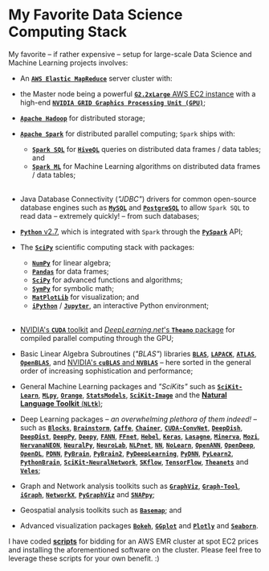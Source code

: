 # My Favorite Data Science Computing Stack

My favorite &ndash; if rather expensive &ndash; setup for large-scale Data Science and Machine Learning projects involves:
 
- An [__`AWS Elastic MapReduce`__](https://aws.amazon.com/elasticmapreduce) server cluster with:

- the Master node being a powerful [__`G2.2xLarge`__ AWS EC2 instance](https://aws.amazon.com/ec2/instance-types) with a high-end [__`NVIDIA GRID Graphics Processing Unit (GPU)`__](http://www.nvidia.com/object/nvidia-grid.html);

- [__`Apache Hadoop`__](https://hadoop.apache.org) for distributed storage;

- [__`Apache Spark`__](http://spark.apache.org) for distributed parallel computing; `Spark` ships with:
    - [__`Spark SQL`__](http://spark.apache.org/sql) for [__`HiveQL`__](https://hive.apache.org) queries on distributed data frames / data tables; and
    - [__`Spark ML`__](http://spark.apache.org/docs/latest/ml-guide.html) for Machine Learning algorithms on distributed data frames / data tables; <br><br>

- Java Database Connectivity (_"JDBC"_) drivers for common open-source database engines such as [__`MySQL`__](http://dev.mysql.com/downloads/connector/j) and [__`PostgreSQL`__](https://jdbc.postgresql.org/download.html) to allow `Spark SQL` to read data &ndash; extremely quickly! &ndash; from such databases;  

- [__`Python`__ v2.7](https://www.python.org), which is integrated with `Spark` through the [__`PySpark`__](https://spark.apache.org/docs/0.9.0/python-programming-guide.html) API;
 
- The [__`SciPy`__](http://scipy.org) scientific computing stack with packages:
    - [__`NumPy`__](http://www.numpy.org) for linear algebra;
    - [__`Pandas`__](http://pandas.pydata.org) for data frames;
    - [__`SciPy`__](http://www.scipy.org/scipylib/index.html) for advanced functions and algorithms;
    - [__`SymPy`__](http://www.sympy.org/en/index.html) for symbolic math;
    - [__`MatPlotLib`__](http://matplotlib.org) for visualization; and
    - [__`iPython`__](http://ipython.org) / [__`Jupyter`__](https://jupyter.org), an interactive Python environment; <br><br>

- [NVIDIA's __`CUDA`__ toolkit](http://www.nvidia.com/object/cuda_home_new.html) and [_DeepLearning.net_'s __`Theano`__ package](http://deeplearning.net/software/theano) for compiled parallel computing through the GPU;

- Basic Linear Algebra Subroutines (_"BLAS"_) libraries [__`BLAS`__](http://www.netlib.org/blas), [__`LAPACK`__](http://www.netlib.org/lapack), [__`ATLAS`__](http://math-atlas.sourceforge.net), [__`OpenBLAS`__](http://www.openblas.net), and [NVIDIA's __`cuBLAS`__ and __`NVBLAS`__](https://developer.nvidia.com/cublas) &ndash; here sorted in the general order of increasing sophistication and performance;
    
- General Machine Learning packages and _"SciKits"_ such as [__`SciKit-Learn`__](http://scikit-learn.org/stable), [__`MLpy`__](http://mlpy.sourceforge.net), [__`Orange`__](http://orange.biolab.si), [__`StatsModels`__](http://statsmodels.sourceforge.net), [__`SciKit-Image`__](http://scikit-image.org) and the [__Natural Language Toolkit__ (__`NLtk`__)](http://www.nltk.org);

- Deep Learning packages &ndash; _an overwhelming plethora of them indeed!_ &ndash; such as [__`Blocks`__](http://blocks.readthedocs.org/en/latest), [__`Brainstorm`__](https://brainstorm.readthedocs.org/en/latest/index.html), [__`Caffe`__](http://caffe.berkeleyvision.org), [__`Chainer`__](http://chainer.org), [__`CUDA-ConvNet`__](https://github.com/akrizhevsky/cuda-convnet2), [__`DeepDish`__](http://deepdish.io), [__`DeepDist`__](http://deepdist.com), [__`DeepPy`__](http://andersbll.github.io/deeppy-website), [__`Deepy`__](http://deepy.readthedocs.org/en/latest), [__`FANN`__](http://leenissen.dk/fann/wp), [__`FFnet`__](http://ffnet.sourceforge.net), [__`Hebel`__](http://hebel.readthedocs.org/en/latest/index.html), [__`Keras`__](http://keras.io), [__`Lasagne`__](http://lasagne.readthedocs.org/en/latest/index.html), [__`Minerva`__](https://github.com/dmlc/minerva), [__`Mozi`__](https://github.com/hycis/Mozi), [__`NervanaNEON`__](http://neon.nervanasys.com/docs/latest/index.html), [__`NeuralPy`__](http://pythonhosted.org/neuralpy), [__`NeuroLab`__](https://pythonhosted.org/neurolab), [__`NLPnet`__](http://nilc.icmc.usp.br/nlpnet), [__`NN`__](https://pypi.python.org/pypi/nn), [__`NoLearn`__](https://pythonhosted.org/nolearn), [__`OpenANN`__](http://openann.github.io/OpenANN-apidoc/index.html), [__`OpenDeep`__](http://www.opendeep.org), [__`OpenDL`__](https://github.com/guoding83128/OpenDL), [__`PDNN`__](http://www.cs.cmu.edu/~ymiao/pdnntk.html), [__`PyBrain`__](http://pybrain.org/docs), [__`PyBrain2`__](https://github.com/pybrain2/pybrain2), [__`PyDeepLearning`__](https://pypi.python.org/pypi/PyDeepLearning), [__`PyDNN`__](http://pydnn.readthedocs.org/en/latest), [__`PyLearn2`__](http://deeplearning.net/software/pylearn2), [__`PythonBrain`__](https://github.com/jrialland/python-brain), [__`SciKit-NeuralNetwork`__](http://scikit-neuralnetwork.readthedocs.org/en/latest), [__`SKflow`__](https://github.com/google/skflow), [__`TensorFlow`__](https://www.tensorflow.org), [__`Theanets`__](http://theanets.readthedocs.org/en/stable) and [__`Veles`__](https://velesnet.ml);

- Graph and Network analysis toolkits such as [__`GraphViz`__](http://www.graphviz.org), [__`Graph-Tool`__](https://graph-tool.skewed.de), [__`iGraph`__](http://igraph.org), [__`NetworkX`__](https://networkx.github.io), [__`PyGraphViz`__](https://pygraphviz.github.io) and [__`SNAPpy`__](http://snap.stanford.edu/snappy/index.html);

- Geospatial analysis toolkits such as [__`Basemap`__](http://matplotlib.org/basemap); and

- Advanced visualization packages [__`Bokeh`__](http://bokeh.pydata.org/en/latest), [__`GGplot`__](http://ggplot.yhathq.com) and [__`Plotly`__](https://plot.ly) and [__`Seaborn`__](http://stanford.edu/~mwaskom/software/seaborn).

I have coded [**scripts**](https://github.com/ChicagoBoothML/Helpy/tree/master/ChicagoBoothML_Helpy/AWS-EMR) for bidding for an AWS EMR cluster at spot EC2 prices and installing the aforementioned software on the cluster. Please feel free to leverage these scripts for your own benefit. :)
